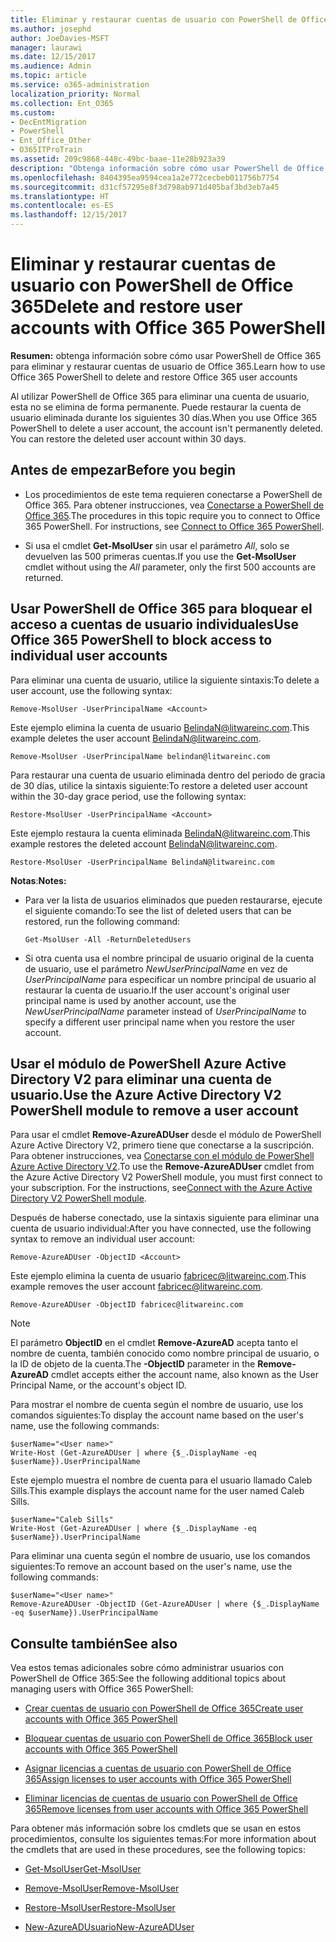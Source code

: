 ```yaml
---
title: Eliminar y restaurar cuentas de usuario con PowerShell de Office 365
ms.author: josephd
author: JoeDavies-MSFT
manager: laurawi
ms.date: 12/15/2017
ms.audience: Admin
ms.topic: article
ms.service: o365-administration
localization_priority: Normal
ms.collection: Ent_O365
ms.custom:
- DecEntMigration
- PowerShell
- Ent_Office_Other
- O365ITProTrain
ms.assetid: 209c9868-448c-49bc-baae-11e28b923a39
description: "Obtenga información sobre cómo usar PowerShell de Office 365 para eliminar y restaurar cuentas de usuario de Office 365."
ms.openlocfilehash: 8404395ea9594cea1a2e772cecbeb011756b7754
ms.sourcegitcommit: d31cf57295e8f3d798ab971d405baf3bd3eb7a45
ms.translationtype: HT
ms.contentlocale: es-ES
ms.lasthandoff: 12/15/2017
---
```

# <a name="delete-and-restore-user-accounts-with-office-365-powershell"></a><span data-ttu-id="d4447-103">Eliminar y restaurar cuentas de usuario con PowerShell de Office 365</span><span class="sxs-lookup"><span data-stu-id="d4447-103">Delete and restore user accounts with Office 365 PowerShell</span></span>

<span data-ttu-id="d4447-104">**Resumen:** obtenga información sobre cómo usar PowerShell de Office 365 para eliminar y restaurar cuentas de usuario de Office 365.</span><span class="sxs-lookup"><span data-stu-id="d4447-104">Learn how to use Office 365 PowerShell to delete and restore Office 365 user accounts</span></span>
  
<span data-ttu-id="d4447-p101">Al utilizar PowerShell de Office 365 para eliminar una cuenta de usuario, esta no se elimina de forma permanente. Puede restaurar la cuenta de usuario eliminada durante los siguientes 30 días.</span><span class="sxs-lookup"><span data-stu-id="d4447-p101">When you use Office 365 PowerShell to delete a user account, the account isn't permanently deleted. You can restore the deleted user account within 30 days.</span></span>
  
## <a name="before-you-begin"></a><span data-ttu-id="d4447-107">Antes de empezar</span><span class="sxs-lookup"><span data-stu-id="d4447-107">Before you begin</span></span>

- <span data-ttu-id="d4447-p102">Los procedimientos de este tema requieren conectarse a PowerShell de Office 365. Para obtener instrucciones, vea [Conectarse a PowerShell de Office 365](connect-to-office-365-powershell.md).</span><span class="sxs-lookup"><span data-stu-id="d4447-p102">The procedures in this topic require you to connect to Office 365 PowerShell. For instructions, see [Connect to Office 365 PowerShell](connect-to-office-365-powershell.md).</span></span>
    
- <span data-ttu-id="d4447-110">Si usa el cmdlet **Get-MsolUser** sin usar el parámetro _All_, solo se devuelven las 500 primeras cuentas.</span><span class="sxs-lookup"><span data-stu-id="d4447-110">If you use the **Get-MsolUser** cmdlet without using the _All_ parameter, only the first 500 accounts are returned.</span></span>
    
## <a name="use-office-365-powershell-to-block-access-to-individual-user-accounts"></a><span data-ttu-id="d4447-111">Usar PowerShell de Office 365 para bloquear el acceso a cuentas de usuario individuales</span><span class="sxs-lookup"><span data-stu-id="d4447-111">Use Office 365 PowerShell to block access to individual user accounts</span></span>
<span data-ttu-id="d4447-112"><a name="ShortVersion"> </a></span><span class="sxs-lookup"><span data-stu-id="d4447-112"><a name="ShortVersion"> </a></span></span>

<span data-ttu-id="d4447-113">Para eliminar una cuenta de usuario, utilice la siguiente sintaxis:</span><span class="sxs-lookup"><span data-stu-id="d4447-113">To delete a user account, use the following syntax:</span></span>
  
```
Remove-MsolUser -UserPrincipalName <Account>
```

<span data-ttu-id="d4447-114">Este ejemplo elimina la cuenta de usuario BelindaN@litwareinc.com.</span><span class="sxs-lookup"><span data-stu-id="d4447-114">This example deletes the user account BelindaN@litwareinc.com.</span></span>
  
```
Remove-MsolUser -UserPrincipalName belindan@litwareinc.com
```

<span data-ttu-id="d4447-115">Para restaurar una cuenta de usuario eliminada dentro del periodo de gracia de 30 días, utilice la sintaxis siguiente:</span><span class="sxs-lookup"><span data-stu-id="d4447-115">To restore a deleted user account within the 30-day grace period, use the following syntax:</span></span>
  
```
Restore-MsolUser -UserPrincipalName <Account>
```

<span data-ttu-id="d4447-116">Este ejemplo restaura la cuenta eliminada BelindaN@litwareinc.com.</span><span class="sxs-lookup"><span data-stu-id="d4447-116">This example restores the deleted account BelindaN@litwareinc.com.</span></span>
  
```
Restore-MsolUser -UserPrincipalName BelindaN@litwareinc.com
```

 <span data-ttu-id="d4447-117">**Notas**:</span><span class="sxs-lookup"><span data-stu-id="d4447-117">**Notes:**</span></span>
  
- <span data-ttu-id="d4447-118">Para ver la lista de usuarios eliminados que pueden restaurarse, ejecute el siguiente comando:</span><span class="sxs-lookup"><span data-stu-id="d4447-118">To see the list of deleted users that can be restored, run the following command:</span></span>
    
  ```
  Get-MsolUser -All -ReturnDeletedUsers
  ```

- <span data-ttu-id="d4447-119">Si otra cuenta usa el nombre principal de usuario original de la cuenta de usuario, use el parámetro  _NewUserPrincipalName_ en vez de _UserPrincipalName_ para especificar un nombre principal de usuario al restaurar la cuenta de usuario.</span><span class="sxs-lookup"><span data-stu-id="d4447-119">If the user account's original user principal name is used by another account, use the  _NewUserPrincipalName_ parameter instead of _UserPrincipalName_ to specify a different user principal name when you restore the user account.</span></span>
    
## <a name="use-the-azure-active-directory-v2-powershell-module-to-remove-a-user-account"></a><span data-ttu-id="d4447-120">Usar el módulo de PowerShell Azure Active Directory V2 para eliminar una cuenta de usuario.</span><span class="sxs-lookup"><span data-stu-id="d4447-120">Use the Azure Active Directory V2 PowerShell module to remove a user account</span></span>
<span data-ttu-id="d4447-121"><a name="ShortVersion"> </a></span><span class="sxs-lookup"><span data-stu-id="d4447-121"><a name="ShortVersion"> </a></span></span>

<span data-ttu-id="d4447-p103">Para usar el cmdlet **Remove-AzureADUser** desde el módulo de PowerShell Azure Active Directory V2, primero tiene que conectarse a la suscripción. Para obtener instrucciones, vea [Conectarse con el módulo de PowerShell Azure Active Directory V2](https://go.microsoft.com/fwlink/?linkid=842218).</span><span class="sxs-lookup"><span data-stu-id="d4447-p103">To use the **Remove-AzureADUser** cmdlet from the Azure Active Directory V2 PowerShell module, you must first connect to your subscription. For the instructions, see[Connect with the Azure Active Directory V2 PowerShell module](https://go.microsoft.com/fwlink/?linkid=842218).</span></span>
  
<span data-ttu-id="d4447-124">Después de haberse conectado, use la sintaxis siguiente para eliminar una cuenta de usuario individual:</span><span class="sxs-lookup"><span data-stu-id="d4447-124">After you have connected, use the following syntax to remove an individual user account:</span></span>
  
```
Remove-AzureADUser -ObjectID <Account>
```

<span data-ttu-id="d4447-125">Este ejemplo elimina la cuenta de usuario fabricec@litwareinc.com.</span><span class="sxs-lookup"><span data-stu-id="d4447-125">This example removes the user account fabricec@litwareinc.com.</span></span>
  
```
Remove-AzureADUser -ObjectID fabricec@litwareinc.com
```

> [!NOTE]
> <span data-ttu-id="d4447-126">El parámetro **ObjectID** en el cmdlet **Remove-AzureAD** acepta tanto el nombre de cuenta, también conocido como nombre principal de usuario, o la ID de objeto de la cuenta.</span><span class="sxs-lookup"><span data-stu-id="d4447-126">The **-ObjectID** parameter in the **Remove-AzureAD** cmdlet accepts either the account name, also known as the User Principal Name, or the account's object ID.</span></span>
  
<span data-ttu-id="d4447-127">Para mostrar el nombre de cuenta según el nombre de usuario, use los comandos siguientes:</span><span class="sxs-lookup"><span data-stu-id="d4447-127">To display the account name based on the user's name, use the following commands:</span></span>
  
```
$userName="<User name>"
Write-Host (Get-AzureADUser | where {$_.DisplayName -eq $userName}).UserPrincipalName
```

<span data-ttu-id="d4447-128">Este ejemplo muestra el nombre de cuenta para el usuario llamado Caleb Sills.</span><span class="sxs-lookup"><span data-stu-id="d4447-128">This example displays the account name for the user named Caleb Sills.</span></span>
  
```
$userName="Caleb Sills"
Write-Host (Get-AzureADUser | where {$_.DisplayName -eq $userName}).UserPrincipalName
```

<span data-ttu-id="d4447-129">Para eliminar una cuenta según el nombre de usuario, use los comandos siguientes:</span><span class="sxs-lookup"><span data-stu-id="d4447-129">To remove an account based on the user's name, use the following commands:</span></span>
  
```
$userName="<User name>"
Remove-AzureADUser -ObjectID (Get-AzureADUser | where {$_.DisplayName -eq $userName}).UserPrincipalName
```

## <a name="see-also"></a><span data-ttu-id="d4447-130">Consulte también</span><span class="sxs-lookup"><span data-stu-id="d4447-130">See also</span></span>
<span data-ttu-id="d4447-131"><a name="SeeAlso"> </a></span><span class="sxs-lookup"><span data-stu-id="d4447-131"><a name="SeeAlso"> </a></span></span>

<span data-ttu-id="d4447-132">Vea estos temas adicionales sobre cómo administrar usuarios con PowerShell de Office 365:</span><span class="sxs-lookup"><span data-stu-id="d4447-132">See the following additional topics about managing users with Office 365 PowerShell:</span></span>
  
- [<span data-ttu-id="d4447-133">Crear cuentas de usuario con PowerShell de Office 365</span><span class="sxs-lookup"><span data-stu-id="d4447-133">Create user accounts with Office 365 PowerShell</span></span>](create-user-accounts-with-office-365-powershell.md)
    
- [<span data-ttu-id="d4447-134">Bloquear cuentas de usuario con PowerShell de Office 365</span><span class="sxs-lookup"><span data-stu-id="d4447-134">Block user accounts with Office 365 PowerShell</span></span>](block-user-accounts-with-office-365-powershell.md)
    
- [<span data-ttu-id="d4447-135">Asignar licencias a cuentas de usuario con PowerShell de Office 365</span><span class="sxs-lookup"><span data-stu-id="d4447-135">Assign licenses to user accounts with Office 365 PowerShell</span></span>](assign-licenses-to-user-accounts-with-office-365-powershell.md)
    
- [<span data-ttu-id="d4447-136">Eliminar licencias de cuentas de usuario con PowerShell de Office 365</span><span class="sxs-lookup"><span data-stu-id="d4447-136">Remove licenses from user accounts with Office 365 PowerShell</span></span>](remove-licenses-from-user-accounts-with-office-365-powershell.md)
    
<span data-ttu-id="d4447-137">Para obtener más información sobre los cmdlets que se usan en estos procedimientos, consulte los siguientes temas:</span><span class="sxs-lookup"><span data-stu-id="d4447-137">For more information about the cmdlets that are used in these procedures, see the following topics:</span></span>
  
- [<span data-ttu-id="d4447-138">Get-MsolUser</span><span class="sxs-lookup"><span data-stu-id="d4447-138">Get-MsolUser</span></span>](https://go.microsoft.com/fwlink/p/?LinkId=691543)
    
- [<span data-ttu-id="d4447-139">Remove-MsolUser</span><span class="sxs-lookup"><span data-stu-id="d4447-139">Remove-MsolUser</span></span>](https://go.microsoft.com/fwlink/p/?LinkId=691636)
    
- [<span data-ttu-id="d4447-140">Restore-MsolUser</span><span class="sxs-lookup"><span data-stu-id="d4447-140">Restore-MsolUser</span></span>](https://go.microsoft.com/fwlink/p/?LinkId=691637)
    
- [<span data-ttu-id="d4447-141">New-AzureADUsuario</span><span class="sxs-lookup"><span data-stu-id="d4447-141">New-AzureADUser</span></span>](https://docs.microsoft.com/powershell/module/azuread/new-azureaduser?view=azureadps-2.0)
    

